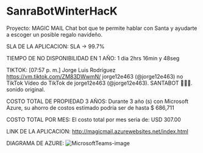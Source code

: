 # SanraBotWinterHacK
Proyecto: MAGIC MAIL
Chat bot que te permite hablar con Santa y ayudarte a escoger un posible regalo navideño.
 
SLA DE LA APLICACION:
SLA -> 99.7%

TIEMPO DE NO DISPONIBILIDAD EN 1 AÑO:
1 dia 2hrs 16min y 48seg

TIKTOK: [07:57 p. m.] Jorge Luis Rodríguez
https://vm.tiktok.com/ZM83DWwmN/
jorge12e463 (@jorge12e463) no TikTok
Vídeo do TikTok de jorge12e463 (@jorge12e463). SANTABOT 🌲🌲🌲. sonido original.

COSTO TOTAL DE PROPIEDAD 3 AÑOS:
Durante 3 año (s) con Microsoft Azure, su ahorro de costos estimado podría ser de hasta $ 686,711

COSTO TOTAL POR MES:
El costo total por mes seria de: USD 307.00

LINK DE LA APLICACION:
http://magicmail.azurewebsites.net/index.html

DIAGRAMA DE AZURE:
![MicrosoftTeams-image](https://user-images.githubusercontent.com/94207938/146701541-ef148186-5f72-49d6-83fd-c58babc9617c.png)


